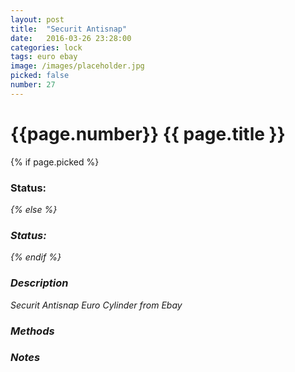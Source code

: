 ```yaml
---
layout: post
title:  "Securit Antisnap"
date:   2016-03-26 23:28:00
categories: lock
tags: euro ebay
image: /images/placeholder.jpg
picked: false
number: 27
---
```


# {{page.number}} {{ page.title }}

{% if page.picked %}
### Status: <i class="fa fa-unlock"/>
{% else %}
### Status: <i class="fa fa-lock"/>
{% endif %}

### Description

Securit Antisnap Euro Cylinder from Ebay

### Methods

### Notes
